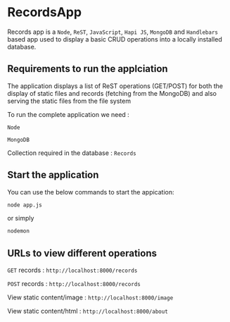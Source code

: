 # RecordsApp

Records app is a ``Node``, ``ReST``, ``JavaScript``, ``Hapi JS``, ``MongoDB`` and ``Handlebars`` based app used to display a basic CRUD operations into a locally installed database.

## Requirements to run the applciation

The application displays a list of ReST operations (GET/POST) for both the display of static files and records (fetching from the MongoDB) and also serving the static files from the file system

To run the complete application we need :

```
Node
```
```
MongoDB
```

Collection required in the database : ``Records``

## Start the application

You can use the below commands to start the appication:

```bash
node app.js
```
or simply
```bash
nodemon
```

## URLs to view different operations

``GET`` records : ``http://localhost:8000/records``

``POST`` records : ``http://localhost:8000/records``

View static content/image : ``http://localhost:8000/image``

View static content/html : ``http://localhost:8000/about``